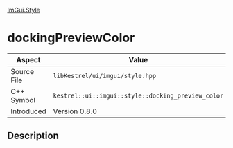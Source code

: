 [ImGui.Style](index.md)
# dockingPreviewColor
| Aspect | Value |
| --- | --- |
| Source File | `libKestrel/ui/imgui/style.hpp` |
| C++ Symbol | `kestrel::ui::imgui::style::docking_preview_color` |
| Introduced | Version 0.8.0 |
## Description
